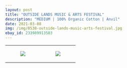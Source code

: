 ```yaml
---
layout: post
title: "OUTSIDE LANDS MUSIC & ARTS FESTIVAL"
description: "MEDIUM | 100% Organic Cotton | Anvil"
date: 2021-03-08
img: /img/0538-outside-lands-music-arts-festival.jpg
ebay_id: 233989913583
---
```




<table style="width:100%;"><tr><td style="vertical-align:top;">
      <figure class="tmblr-full" data-orig-height="2048" data-orig-width="1365" data-orig-src="https://concertshirts.netlify.app/shirts/0538/0538-01.jpg"><img src="https://64.media.tumblr.com/3a81a244e72b69c636b426cf17182b79/81d7e2918621aad4-c8/s540x810/07df02e80e75231ece1e906c78974651b4ee17d2.jpg" data-orig-height="2048" data-orig-width="1365" data-orig-src="https://concertshirts.netlify.app/shirts/0538/0538-01.jpg"/></figure></td>
    <td style="vertical-align:top;">
      <figure class="tmblr-full" data-orig-height="2048" data-orig-width="1365" data-orig-src="https://concertshirts.netlify.app/shirts/0538/0538-02.jpg"><img src="https://64.media.tumblr.com/fe6f81e1dc4253ddd308bd3c27caa487/81d7e2918621aad4-46/s540x810/630d137d1a27aba93a3389764ae6e092cc1be53f.jpg" data-orig-height="2048" data-orig-width="1365" data-orig-src="https://concertshirts.netlify.app/shirts/0538/0538-02.jpg"/></figure></td>
  </tr></table>
